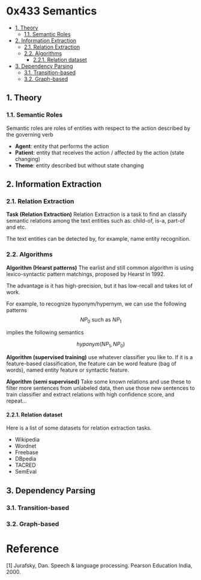 # 0x433 Semantics

- [1. Theory](#1-theory)
    - [1.1. Semantic Roles](#11-semantic-roles)
- [2. Information Extraction](#2-information-extraction)
    - [2.1. Relation Extraction](#21-relation-extraction)
    - [2.2. Algorithms](#22-algorithms)
        - [2.2.1. Relation dataset](#221-relation-dataset)
- [3. Dependency Parsing](#3-dependency-parsing)
    - [3.1. Transition-based](#31-transition-based)
    - [3.2. Graph-based](#32-graph-based)

## 1. Theory
### 1.1. Semantic Roles

Semantic roles are roles of entities with respect to the action described by the governing verb

*   **Agent**: entity that performs the action
*   **Patient**: entity that receives the action / affected by the action (state changing)
*   **Theme**: entity described but without state changing

## 2. Information Extraction

### 2.1. Relation Extraction
**Task (Relation Extraction)** Relation Extraction is a task to find an classify semantic relations among the text entities such as: child-of, is-a, part-of and etc.

The text entities can be detected by, for example, name entity recognition.

### 2.2. Algorithms
**Algorithm (Hearst patterns)** The earlist and still common algorithm is using lexico-syntactic pattern matchings, proposed by Hearst in 1992.

The advantage is it has high-precision, but it has low-recall and takes lot of work.

For example, to recognize hyponym/hypernym, we can use the following patterns
$$NP_0 \text{ such as } NP_1$$

implies the following semantics

$$hyponym(NP_1, NP_0)$$

**Algorithm (supervised training)** use whatever classifier you like to. If it is a feature-based classification, the feature can be word feature (bag of words), named entity feature or syntactic feature.

**Algorithm (semi supervised)** Take some known relations and use these to filter more sentences from unlabeled data, then use those new sentences to train classifier and extract relations with high confidence score, and repeat...

#### 2.2.1. Relation dataset

Here is a list of some datasets for relation extraction tasks.
- Wikipedia
- Wordnet
- Freebase
- DBpedia
- TACRED
- SemEval


## 3. Dependency Parsing

### 3.1. Transition-based

### 3.2. Graph-based

# Reference
[1] Jurafsky, Dan. Speech & language processing. Pearson Education India, 2000.